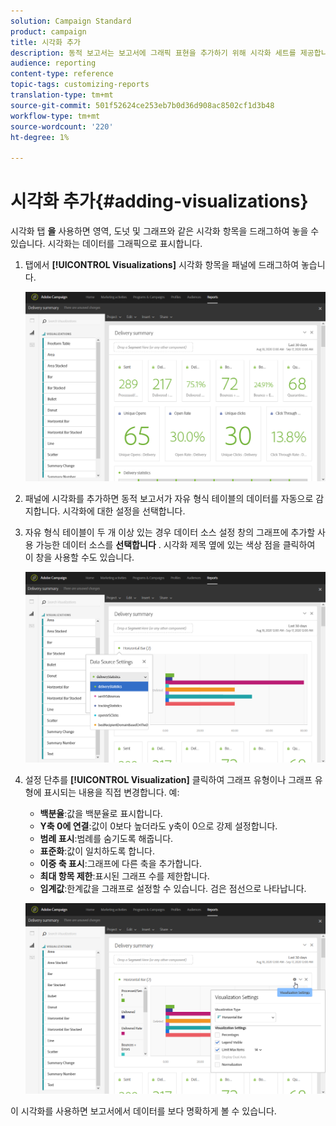 ```yaml
---
solution: Campaign Standard
product: campaign
title: 시각화 추가
description: 동적 보고서는 보고서에 그래픽 표현을 추가하기 위해 시각화 세트를 제공합니다.
audience: reporting
content-type: reference
topic-tags: customizing-reports
translation-type: tm+mt
source-git-commit: 501f52624ce253eb7b0d36d908ac8502cf1d3b48
workflow-type: tm+mt
source-wordcount: '220'
ht-degree: 1%

---
```



# 시각화 추가{#adding-visualizations}

시각화 탭 **을** 사용하면 영역, 도넛 및 그래프와 같은 시각화 항목을 드래그하여 놓을 수 있습니다. 시각화는 데이터를 그래픽으로 표시합니다.

1. 탭에서 **[!UICONTROL Visualizations]** 시각화 항목을 패널에 드래그하여 놓습니다.

   ![](assets/dynamic_report_visualization_1.png)

1. 패널에 시각화를 추가하면 동적 보고서가 자유 형식 테이블의 데이터를 자동으로 감지합니다. 시각화에 대한 설정을 선택합니다.
1. 자유 형식 테이블이 두 개 이상 있는 경우 데이터 소스 설정 창의 그래프에 추가할 사용 가능한 데이터 소스를 **선택합니다** . 시각화 제목 옆에 있는 색상 점을 클릭하여 이 창을 사용할 수도 있습니다.

   ![](assets/dynamic_report_visualization_2.png)

1. 설정 단추를 **[!UICONTROL Visualization]** 클릭하여 그래프 유형이나 그래프 유형에 표시되는 내용을 직접 변경합니다. 예:

   * **백분율**:값을 백분율로 표시합니다.
   * **Y축 0에 연결**:값이 0보다 높더라도 y축이 0으로 강제 설정합니다.
   * **범례 표시**:범례를 숨기도록 해줍니다.
   * **표준화**:값이 일치하도록 합니다.
   * **이중 축 표시**:그래프에 다른 축을 추가합니다.
   * **최대 항목 제한**:표시된 그래프 수를 제한합니다.
   * **임계값**:한계값을 그래프로 설정할 수 있습니다. 검은 점선으로 나타납니다.

   ![](assets/dynamic_report_visualization_3.png)

이 시각화를 사용하면 보고서에서 데이터를 보다 명확하게 볼 수 있습니다.
